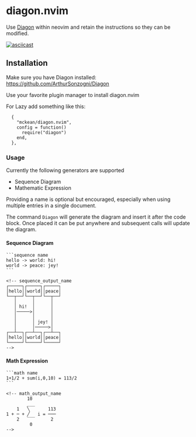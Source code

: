# diagon.nvim

Use [Diagon](https://github.com/ArthurSonzogni/Diagon) within neovim 
and retain the instructions so they can be modified.

[![asciicast](https://asciinema.org/a/fU8ga9yFMXVSdECZf7zgO9m16.svg)](https://asciinema.org/a/fU8ga9yFMXVSdECZf7zgO9m16)

## Installation

Make sure you have Diagon installed:
https://github.com/ArthurSonzogni/Diagon

Use your favorite plugin manager to install diagon.nvim

For Lazy add something like this:

```
  {
    "mckean/diagon.nvim",
    config = function()
      require("diagon")
    end,
  },
```

### Usage

Currently the following generators are supported

* Sequence Diagram
* Mathematic Expression

Providing a name is optional but encouraged, especially when 
using multiple entries in a single document.

The command `Diagon` will generate the diagram and insert it after the code block.
Once placed it can be put anywhere and subsequent calls will update the diagram.

#### Sequence Diagram
````
```sequence name
hello -> world: hi!
world -> peace: jey!
```
````
```
<!-- sequence_output_name
┌─────┐┌─────┐┌─────┐
│hello││world││peace│
└──┬──┘└──┬──┘└──┬──┘
   │      │      │   
   │ hi!  │      │   
   │─────>│      │   
   │      │      │   
   │      │ jey! │   
   │      │─────>│   
┌──┴──┐┌──┴──┐┌──┴──┐
│hello││world││peace│
└─────┘└─────┘└─────┘
-->
```

#### Math Expression

````
```math name
1+1/2 + sum(i,0,10) = 113/2
```
````
```
<!-- math_output_name
        10         
        ___        
    1   ╲       113
1 + ─ + ╱   i = ───
    2   ‾‾‾      2 
         0         
-->
```
